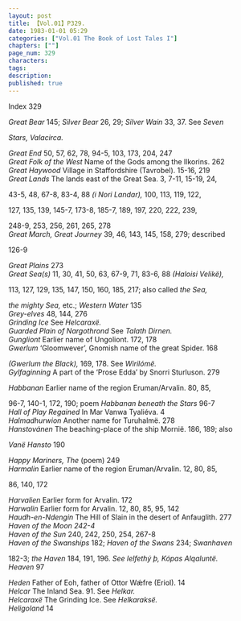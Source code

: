 ```yaml
---
layout: post
title: 【Vol.01】P329.
date: 1983-01-01 05:29
categories: ["Vol.01 The Book of Lost Tales I"]
chapters: [""]
page_num: 329
characters: 
tags: 
description: 
published: true
---
```


<p style="text-indent: 0;">
Index 329
</p>

<I>Great Bear    </I>145; <I>Silver Bear </I>26, 29; <I>Silver Wain </I>33, 37. See <I>Seven</I>

<I>Stars, Valacirca.</I>

<I>Great End   </I>50, 57, 62, 78, 94-5, 103, 173, 204, 247<BR><I>Great Folk of the West   </I>Name of the Gods among the Ilkorins. 262<BR><I>Great Haywood   </I>Village in Staffordshire (Tavrobel). 15-16, 219<BR><I>Great Lands    </I>The lands east of the Great Sea. 3, 7-11, 15-19, 24,

43-5, 48, 67-8, 83-4, 88 <I>(i Nori Landar), </I>100, 113, 119, 122,

127, 135, 139, 145-7, 173-8, 185-7, 189, 197, 220, 222, 239,

248-9, 253, 256, 261, 265, 278<BR><I>Great March, Great Journey   </I>39, 46, 143, 145, 158, 279; described

126-9

<I>Great Plains   </I>273<BR><I>Great Sea(s)    </I>11, 30, 41, 50, 63, 67-9, 71, 83-6, 88 <I>(Haloisi Velikë),</I>

113, 127, 129, 135, 147, 150, 160, 185, 217; also called <I>the Sea,</I>

<I>the mighty Sea, </I>etc.; <I>Western Water </I>135<BR><I>Grey-elves   </I>48, 144, 276<BR><I>Grinding Ice   </I>See <I>Helcaraxë.<BR>Guarded Plain of Nargothrond   </I>See <I>Talath Dirnen.<BR>Gungliont   </I>Earlier name of Ungoliont. 172, 178<BR><I>Gwerlum    </I>‘Gloomwever’, Gnomish name of the great Spider.   168

<I>(Gwerlum the Black), </I>169, 178. See <I>Wirilómë.<BR>Gylfaginning   </I>A part of the ‘Prose Edda’ by Snorri Sturluson. 279

<I>Habbanan    </I>Earlier name of the  region  Eruman/Arvalin.   80, 85,

96-7, 140-1, 172, 190; poem <I>Habbanan beneath the Stars </I>96-7<BR><I>Hall of Play Regained   </I>In Mar Vanwa Tyaliéva. 4<BR><I>Halmadhurwion    </I>Another name for Turuhalmë. 278<BR><I>Hanstovánen   </I>The beaching-place of the ship Mornië. 186, 189; also

<I>Vanë Hansto </I>190

<I>Happy Mariners, The     </I>(poem) 249<BR><I>Harmalin    </I>Earlier name of the region Eruman/Arvalin. 12, 80, 85,

86, 140, 172

<I>Harvalien    </I>Earlier form for Arvalin. 172<BR><I>Harwalin    </I>Earlier form for Arvalin. 12, 80, 85, 95, 142<BR><I>Haudh-en-Ndengin    </I>The Hill of Slain in the desert of Anfauglith. 277<BR><I>Haven of the Moon    242-4<BR>Haven of the Sun    </I>240, 242, 250, 254, 267-8<BR><I>Haven of the Swanships    </I>182; <I>Haven of the Swans </I>234; <I>Swanhaven</I>

182-3; <I>the Haven </I>184, 191, 196. <I>See lelfethý þ, Kópas Alqaluntë.<BR>Heaven   </I>97

<I>Heden    </I>Father of Eoh, father of Ottor Wǽfre (Eriol). 14<BR><I>Helcar   </I>The Inland Sea. 91. See <I>Helkar.<BR>Helcaraxë </I>The Grinding Ice. See <I>Helkaraksë.<BR>Heligoland   </I>14

